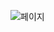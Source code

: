![페이지](https://user-images.githubusercontent.com/83544107/230620340-3887f971-6213-4cc4-a38b-28cd45a9b99e.jpg)
